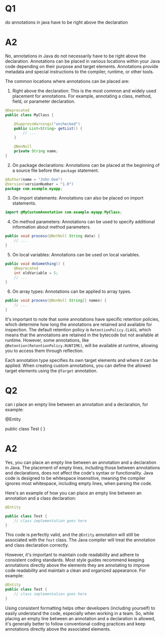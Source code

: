# Q1

do annotations in java have to be right above the declaration

# A2

No, annotations in Java do not necessarily have to be right above the declaration. Annotations can be placed in various locations within your Java code depending on their purpose and target elements. Annotations provide metadata and special instructions to the compiler, runtime, or other tools.

The common locations where annotations can be placed are:

1. Right above the declaration: This is the most common and widely used placement for annotations. For example, annotating a class, method, field, or parameter declaration.

```java
@Deprecated
public class MyClass {

    @SuppressWarnings("unchecked")
    public List<String> getList() {
        // ...
    }

    @NonNull
    private String name;
}
```

2. On package declarations: Annotations can be placed at the beginning of a source file before the `package` statement.

```java
@Author(name = "John Doe")
@Version(versionNumber = "1.0")
package com.example.myapp;
```

3. On import statements: Annotations can also be placed on import statements.

```java
import @MyCustomAnnotation com.example.myapp.MyClass;
```

4. On method parameters: Annotations can be used to specify additional information about method parameters.

```java
public void process(@NotNull String data) {
    // ...
}
```

5. On local variables: Annotations can be used on local variables.

```java
public void doSomething() {
    @Deprecated
    int oldVariable = 5;
    // ...
}
```

6. On array types: Annotations can be applied to array types.

```java
public void process(@NonNull String[] names) {
    // ...
}
```

It's important to note that some annotations have specific retention policies, which determine how long the annotations are retained and available for inspection. The default retention policy is `RetentionPolicy.CLASS`, which means that the annotations are retained in the bytecode but not available at runtime. However, some annotations, like `@Retention(RetentionPolicy.RUNTIME)`, will be available at runtime, allowing you to access them through reflection.

Each annotation type specifies its own target elements and where it can be applied. When creating custom annotations, you can define the allowed target elements using the `@Target` annotation.


# Q2

can i place an empty line between an annotation and a declaration, for example:

@Entity

public class Test {
}

# A2

Yes, you can place an empty line between an annotation and a declaration in Java. The placement of empty lines, including those between annotations and declarations, does not affect the code's syntax or functionality. Java code is designed to be whitespace insensitive, meaning the compiler ignores most whitespace, including empty lines, when parsing the code.

Here's an example of how you can place an empty line between an annotation and a class declaration:

```java
@Entity

public class Test {
    // class implementation goes here
}
```

This code is perfectly valid, and the `@Entity` annotation will still be associated with the `Test` class. The Java compiler will treat the annotation and class declaration correctly.

However, it's important to maintain code readability and adhere to consistent coding standards. Most style guides recommend keeping annotations directly above the elements they are annotating to improve code readability and maintain a clean and organized appearance. For example:

```java
@Entity
public class Test {
    // class implementation goes here
}
```

Using consistent formatting helps other developers (including yourself) to easily understand the code, especially when working in a team. So, while placing an empty line between an annotation and a declaration is allowed, it's generally better to follow conventional coding practices and keep annotations directly above the associated elements.